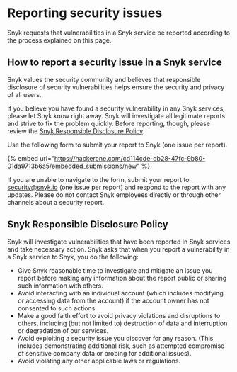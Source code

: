 # Reporting security issues

Snyk requests that vulnerabilities in a Snyk service be reported according to the process explained on this page.

## How to report a security issue in a Snyk service

Snyk values the security community and believes that responsible disclosure of security vulnerabilities helps ensure the security and privacy of all users.

If you believe you have found a security vulnerability in any Snyk services, please let Snyk know right away. Snyk will investigate all legitimate reports and strive to fix the problem quickly. Before reporting, though, please review the [Snyk Responsible Disclosure Policy](reporting-security-issues.md#snyk-responsible-disclosure-policy).

Use the following form to submit your report to Snyk (one issue per report).

{% embed url="https://hackerone.com/cd114cde-db28-47fc-9b80-01da9713b6a5/embedded_submissions/new" %}

If you are unable to navigate to the form, submit your report to [security@snyk.io](mailto:security@snyk.io) (one issue per report) and respond to the report with any updates. Please do not contact Snyk employees directly or through other channels about a security report.&#x20;

## Snyk Responsible Disclosure Policy

Snyk will investigate vulnerabilities that have been reported in Snyk services and take necessary action. Snyk asks that when you report a vulnerability in a Snyk service to Snyk, you do the following:

* Give Snyk reasonable time to investigate and mitigate an issue you report before making any information about the report public or sharing such information with others.
* Avoid interacting with an individual account (which includes modifying or accessing data from the account) if the account owner has not consented to such actions.
* Make a good faith effort to avoid privacy violations and disruptions to others, including (but not limited to) destruction of data and interruption or degradation of our services.
* Avoid exploiting a security issue you discover for any reason. (This includes demonstrating additional risk, such as attempted compromise of sensitive company data or probing for additional issues).
* Avoid violating any other applicable laws or regulations.
